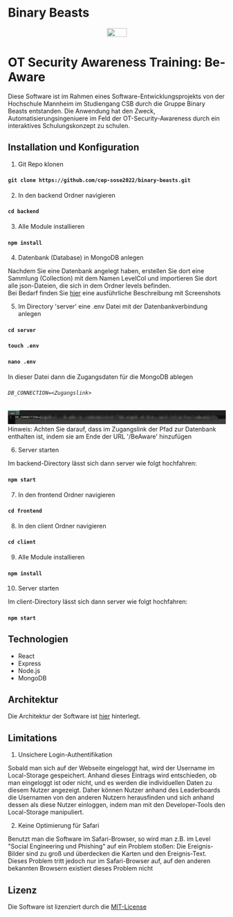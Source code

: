 # Binary Beasts
<p align="center">
  <img src="https://user-images.githubusercontent.com/95911066/173536297-4a17831c-4e79-421b-943b-4a3b4c5fa704.png" width=30% height=30% />
</p>

# OT Security Awareness Training: Be-Aware
Diese Software ist im Rahmen eines Software-Entwicklungsprojekts von der Hochschule Mannheim im Studiengang CSB durch die Gruppe Binary Beasts entstanden. Die Anwendung hat den Zweck, Automatisierungsingeniuere im Feld der OT-Security-Awareness durch ein interaktives Schulungskonzept zu schulen. 

## Installation und Konfiguration

1. Git Repo klonen

#### `git clone https://github.com/cep-sose2022/binary-beasts.git`

2. In den backend Ordner navigieren

#### `cd backend`

3. Alle Module installieren

#### `npm install`

4. Datenbank (Database) in MongoDB anlegen

Nachdem Sie eine Datenbank angelegt haben, erstellen Sie dort eine Sammlung (Collection) mit dem Namen LevelCol und importieren Sie dort alle json-Dateien, die sich in dem Ordner levels befinden.  
Bei Bedarf finden Sie [hier](backend/helper/Beschreibung.pdf) eine ausführliche Beschreibung mit Screenshots

5. Im Directory 'server' eine .env Datei mit der Datenbankverbindung anlegen

#### `cd server`
#### `touch .env`
#### `nano .env`

In dieser Datei dann die Zugangsdaten für die MongoDB ablegen
###### `DB_CONNECTION=<Zugangslink>`
![alt text](backend/helper/env.png)
Hinweis: Achten Sie darauf, dass im Zugangslink der Pfad zur Datenbank enthalten ist, indem sie am Ende der URL '/BeAware' hinzufügen

6. Server starten

Im backend-Directory lässt sich dann server wie folgt hochfahren:
#### `npm start`

7. In den frontend Ordner navigieren

#### `cd frontend`

8. In den client Ordner navigieren

#### `cd client`

9. Alle Module installieren

#### `npm install`

10. Server starten

Im client-Directory lässt sich dann server wie folgt hochfahren:

#### `npm start`

## Technologien
- React
- Express
- Node.js
- MongoDB

## Architektur
Die Architektur der Software ist [hier](frontend/Be-Aware_Architektur.pdf) hinterlegt.

## Limitations

1. Unsichere Login-Authentifikation

Sobald man sich auf der Webseite eingeloggt hat, wird der Username im Local-Storage gespeichert. Anhand dieses Eintrags wird entschieden, ob man eingeloggt ist oder nicht, und es werden die individuellen Daten zu diesem Nutzer angezeigt. Daher können Nutzer anhand des Leaderboards die Usernamen von den anderen Nutzern herausfinden und sich anhand dessen als diese Nutzer einloggen, indem man mit den Developer-Tools den Local-Storage manipuliert.

2. Keine Optimierung für Safari

Benutzt man die Software im Safari-Browser, so wird man z.B. im Level "Social Engineering und Phishing" auf ein Problem stoßen: Die Ereignis-Bilder sind zu groß und überdecken die Karten und den Ereignis-Text. Dieses Problem tritt jedoch nur im Safari-Browser auf, auf den anderen bekannten Browsern existiert dieses Problem nicht

## Lizenz
Die Software ist lizenziert durch die [MIT-License](frontend/LICENSE)
